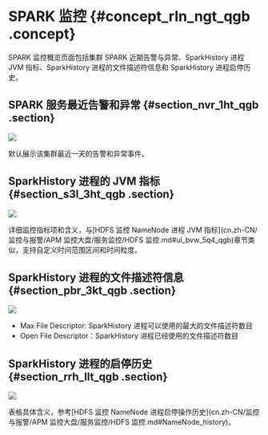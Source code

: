 # SPARK 监控 {#concept_rln_ngt_qgb .concept}

SPARK 监控概览页面包括集群 SPARK 近期告警与异常、SparkHistory 进程 JVM 指标、SparkHistory 进程的文件描述符信息和 SparkHistory 进程启停历史。

## SPARK 服务最近告警和异常 {#section_nvr_1ht_qgb .section}

![](http://static-aliyun-doc.oss-cn-hangzhou.aliyuncs.com/assets/img/123487/155781662538665_zh-CN.png)

默认展示该集群最近一天的告警和异常事件。

## SparkHistory 进程的 JVM 指标 {#section_s3l_3ht_qgb .section}

![](http://static-aliyun-doc.oss-cn-hangzhou.aliyuncs.com/assets/img/123487/155781663438666_zh-CN.png)

详细监控指标项和含义，与[HDFS 监控 NameNode 进程 JVM 指标](cn.zh-CN/监控与报警/APM 监控大盘/服务监控/HDFS 监控.md#ul_bvw_5q4_qgb)章节类似，支持自定义时间范围区间和时间粒度。

## SparkHistory 进程的文件描述符信息 {#section_pbr_3kt_qgb .section}

![](http://static-aliyun-doc.oss-cn-hangzhou.aliyuncs.com/assets/img/123487/155781663538667_zh-CN.png)

-   Max File Descriptor: SparkHistory 进程可以使用的最大的文件描述符数目
-   Open File Descriptor：SparkHistory 进程已经使用的文件描述符数目

## SparkHistory 进程的启停历史 {#section_rrh_llt_qgb .section}

![](http://static-aliyun-doc.oss-cn-hangzhou.aliyuncs.com/assets/img/123487/155781663538668_zh-CN.png)

表格具体含义，参考[HDFS 监控 NameNode 进程启停操作历史](cn.zh-CN/监控与报警/APM 监控大盘/服务监控/HDFS 监控.md#NameNode_history)。

